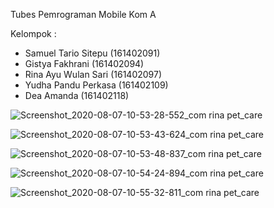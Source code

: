 Tubes Pemrograman Mobile Kom A

Kelompok :

- Samuel Tario Sitepu (161402091)
- Gistya Fakhrani (161402094)
- Rina Ayu Wulan Sari (161402097)
- Yudha Pandu Perkasa (161402109)
- Dea Amanda (161402118)


![Screenshot_2020-08-07-10-53-28-552_com rina pet_care](https://user-images.githubusercontent.com/56550086/89608390-38a5a180-d89f-11ea-8434-17726122bb4a.png)

![Screenshot_2020-08-07-10-53-43-624_com rina pet_care](https://user-images.githubusercontent.com/56550086/89608396-3cd1bf00-d89f-11ea-9a7d-f0c4ff0933fa.png)

![Screenshot_2020-08-07-10-53-48-837_com rina pet_care](https://user-images.githubusercontent.com/56550086/89608618-db5e2000-d89f-11ea-95fa-660ab4e4415e.png)

![Screenshot_2020-08-07-10-54-24-894_com rina pet_care](https://user-images.githubusercontent.com/56550086/89608619-dc8f4d00-d89f-11ea-90c1-bebdaeb1e874.png)

![Screenshot_2020-08-07-10-55-32-811_com rina pet_care](https://user-images.githubusercontent.com/56550086/89608652-efa21d00-d89f-11ea-8895-1c244245e7cf.png)

